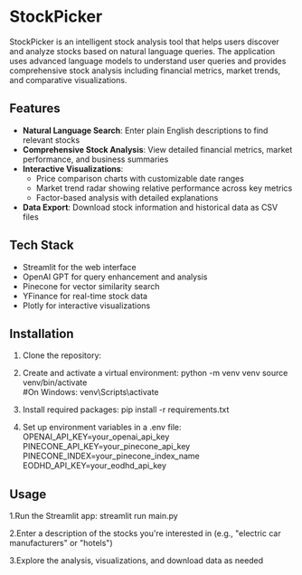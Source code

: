 # StockPicker

StockPicker is an intelligent stock analysis tool that helps users discover and analyze stocks based on natural language queries. The application uses advanced language models to understand user queries and provides comprehensive stock analysis including financial metrics, market trends, and comparative visualizations.

## Features

- **Natural Language Search**: Enter plain English descriptions to find relevant stocks
- **Comprehensive Stock Analysis**: View detailed financial metrics, market performance, and business summaries
- **Interactive Visualizations**:
  - Price comparison charts with customizable date ranges
  - Market trend radar showing relative performance across key metrics
  - Factor-based analysis with detailed explanations
- **Data Export**: Download stock information and historical data as CSV files

## Tech Stack

- Streamlit for the web interface
- OpenAI GPT for query enhancement and analysis
- Pinecone for vector similarity search
- YFinance for real-time stock data
- Plotly for interactive visualizations

## Installation

1. Clone the repository:

2. Create and activate a virtual environment:
python -m venv venv
source venv/bin/activate     
#On Windows: venv\Scripts\activate

4. Install required packages:
pip install -r requirements.txt

5. Set up environment variables in a .env file:
OPENAI_API_KEY=your_openai_api_key
PINECONE_API_KEY=your_pinecone_api_key
PINECONE_INDEX=your_pinecone_index_name
EODHD_API_KEY=your_eodhd_api_key

## Usage

1.Run the Streamlit app:
streamlit run main.py

2.Enter a description of the stocks you're interested in (e.g., "electric car manufacturers" or "hotels")

3.Explore the analysis, visualizations, and download data as needed
